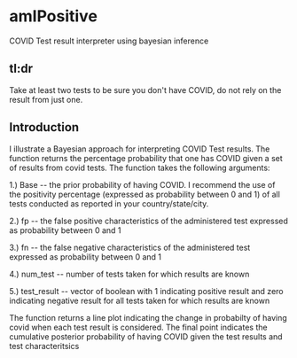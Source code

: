 # amIPositive
COVID Test result interpreter using bayesian inference

## tl:dr

Take at least two tests to be sure you don't have COVID, do not rely on the result from just one.

## Introduction

I illustrate a Bayesian approach for interpreting COVID Test results. The function returns the percentage probability that one has COVID given a set of results from covid tests. The function takes the following arguments:

1.) Base -- the prior probability of having COVID. I recommend the use of the positivity percentage (expressed as probability between 0 and 1) of all tests conducted as reported in your country/state/city.

2.) fp -- the false positive characteristics of the administered test expressed as probability between 0 and 1

3.) fn -- the false negative characteristics of the administered test expressed as probability between 0 and 1

4.) num_test -- number of tests taken for which results are known

5.) test_result -- vector of boolean with 1 indicating positive result and zero indicating negative result for all tests taken for which results are known

The function returns a line plot indicating the change in  probabilty of having covid when each test result is considered. The final point indicates the cumulative posterior probability of having COVID given the test results and test characteritsics
